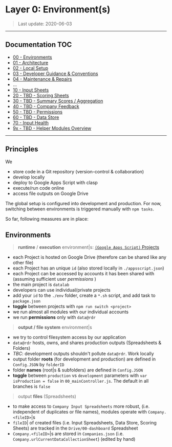 # Layer 0: Environment(s)

> Last update: 2020-06-03

---

## Documentation TOC

+ [00 - Environments](00-environment.md)
+ [01 - Architecture](01-architecture.md)
+ [02 - Local Setup](02-setup.md)
+ [03 - Developer Guidance & Conventions](03-guidance-conventions.md)
+ [04 - Maintenance & Repairs](04-maintenance.md)
+ ...
+ [10 - Input Sheets](10-input-sheets-main.md)
+ [20 - TBD - Scoring Sheets](20-scoring-sheets-main.md)
+ [30 - TBD - Summary Scores / Aggregation](#)
+ [40 - TBD - Company Feedback](#)
+ [50 - TBD - Permissions](#)
+ [60 - TBD - Data Store](60-data-store-main.md)
+ [70 - Input Health](70-input-health.md)
+ [9x - TBD - Helper Modules Overview](90-helper-function.md)

---

## Principles

We

+ store code in a Git repository (version-control & collaboration)
+ develop locally
+ deploy to Google Apps Script with clasp
+ execute/run code online
+ access file outputs on Google Drive

The global setup is configured into development and production. For now, switching between environments is triggered manually with `npm tasks`.

So far, following measures are in place:

## Environments

> **runtime** / **execution** environment|s: [`(Google Apps Script)` Projects](https://script.google.com/home/my)

+ each Project is hosted on Google Drive (therefore can be shared like any other file)
+ each Project has an unique `id` (also stored locally in `./appsscript.json`)
+ each Project can be accessed by accounts it has been shared with (assuming sufficient user *permissions* )
+ the main project is `datalab`
+ developers can use individual/private projects
+ add your `id` to the `./env` folder, create a `*.sh` script, and add task to `package.json`
+ **toggle** between projects with `npm run switch <project>`
+ we run almost all modules with our individual accounts
+ we run **permissions** only with `data@rdr`

> **output / file system** environment|s

+ we try to control filesystem access by our application
+ `data@rdr` hosts, owns, and shares production outputs (Spreadsheets & Folders)
+ *TBC*: development outputs shouldn't pollute `data@rdr`. Work locally
+ output folder **roots** (for development and production) are defined in `Config.JSON` by `folderID`
+ folder **names** (root|s & subfolders) are defined in `Config.JSON`
+ **toggle** between `production` vs `development` parameters with `var isProduction = false` in `00_mainController.js`. The default in all branches is `false`

> output **files** (Spreadsheets)

+ to make access to `Company Input Spreadsheets` more robust, (i.e. independent of duplicates or file names), modules operate with `Company.<fileID>`|s
+ `fileID`| of created files (i.e. Input Spreadsheets, Data Store, Scoring Sheets) are tracked in the `Drive/00-dashboard` Spreadsheet
+ `Company.<fileID>`|s are stored in `Companies.json` (i.e. `Company.urlCurrentDataCollectionSheet`) (edited by hand)
